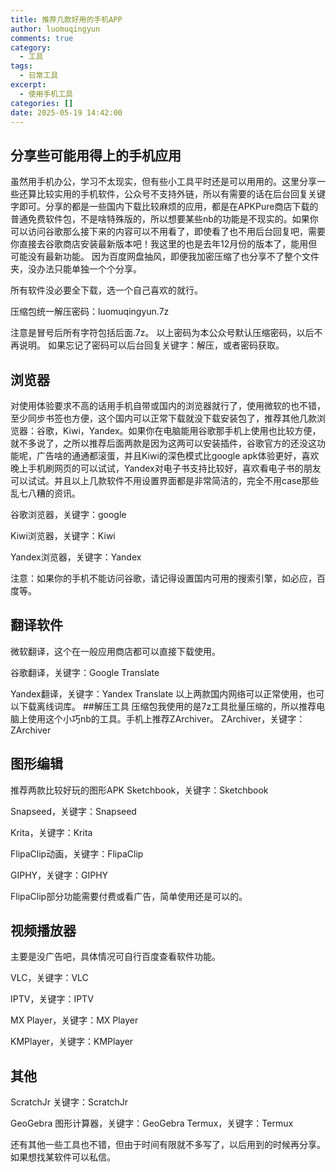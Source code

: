 ```yaml
---
title: 推荐几款好用的手机APP
author: luomuqingyun
comments: true
category:
  - 工具
tags:
  - 日常工具
excerpt:
  - 使用手机工具
categories: []
date: 2025-05-19 14:42:00
---
```

## 分享些可能用得上的手机应用
虽然用手机办公，学习不太现实，但有些小工具平时还是可以用用的。这里分享一些还算比较实用的手机软件，公众号不支持外链，所以有需要的话在后台回复关键字即可。分享的都是一些国内下载比较麻烦的应用，都是在APKPure商店下载的普通免费软件包，不是啥特殊版的，所以想要某些nb的功能是不现实的。如果你可以访问谷歌那么接下来的内容可以不用看了，即使看了也不用后台回复吧，需要你直接去谷歌商店安装最新版本吧！我这里的也是去年12月份的版本了，能用但可能没有最新功能。
因为百度网盘抽风，即便我加密压缩了也分享不了整个文件夹，没办法只能单独一个个分享。

所有软件没必要全下载，选一个自己喜欢的就行。

压缩包统一解压密码：luomuqingyun.7z

注意是冒号后所有字符包括后面.7z。
以上密码为本公众号默认压缩密码，以后不再说明。
如果忘记了密码可以后台回复关键字：解压，或者密码获取。

## 浏览器
对使用体验要求不高的话用手机自带或国内的浏览器就行了，使用微软的也不错，至少同步书签也方便，这个国内可以正常下载就没下载安装包了，推荐其他几款浏览器：谷歌，Kiwi，Yandex。如果你在电脑能用谷歌那手机上使用也比较方便，就不多说了，之所以推荐后面两款是因为这两可以安装插件，谷歌官方的还没这功能呢，广告啥的通通都滚蛋，并且Kiwi的深色模式比google apk体验更好，喜欢晚上手机刷网页的可以试试，Yandex对电子书支持比较好，喜欢看电子书的朋友可以试试。并且以上几款软件不用设置界面都是非常简洁的，完全不用case那些乱七八糟的资讯。

谷歌浏览器，关键字：google

Kiwi浏览器，关键字：Kiwi

Yandex浏览器，关键字：Yandex

注意：如果你的手机不能访问谷歌，请记得设置国内可用的搜索引擎，如必应，百度等。
## 翻译软件
微软翻译，这个在一般应用商店都可以直接下载使用。

谷歌翻译，关键字：Google Translate

Yandex翻译，关键字：Yandex Translate
以上两款国内网络可以正常使用，也可以下载离线词库。
##解压工具
压缩包我使用的是7z工具批量压缩的，所以推荐电脑上使用这个小巧nb的工具。手机上推荐ZArchiver。
ZArchiver，关键字：ZArchiver
## 图形编辑
推荐两款比较好玩的图形APK
Sketchbook，关键字：Sketchbook

Snapseed，关键字：Snapseed

Krita，关键字：Krita

FlipaClip动画，关键字：FlipaClip

GIPHY，关键字：GIPHY

FlipaClip部分功能需要付费或看广告，简单使用还是可以的。
## 视频播放器
主要是没广告吧，具体情况可自行百度查看软件功能。

VLC，关键字：VLC

IPTV，关键字：IPTV

MX Player，关键字：MX Player

KMPlayer，关键字：KMPlayer
## 其他
ScratchJr 关键字：ScratchJr

GeoGebra 图形计算器，关键字：GeoGebra
Termux，关键字：Termux


还有其他一些工具也不错，但由于时间有限就不多写了，以后用到的时候再分享。如果想找某软件可以私信。
